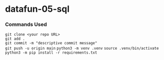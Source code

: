 # datafun-05-sql

### Commands Used


```git clone <your repo URL>```  
```git add .```  
```git commit -m "descriptive commit message"```  
```git push -u origin main```
```python3 -m venv .venv```
```source .venv/bin/activate```
```python3 -m pip install -r requirements.txt```